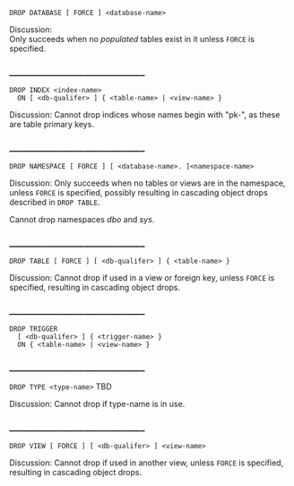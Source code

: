 `DROP DATABASE [ FORCE ] <database-name>`

Discussion:  
Only succeeds when no *populated* tables exist in it unless `FORCE` is specified.

### _______________________________

```
DROP INDEX <index-name>
  ON [ <db-qualifer> ] { <table-name> | <view-name> }
```

Discussion:
Cannot drop indices whose names begin with "pk-", as these are table primary keys.

### _______________________________


`DROP NAMESPACE [ FORCE ] [ <database-name>. ]<namespace-name>`

Discussion:
Only succeeds when no tables or views are in the namespace, unless `FORCE` is specified, possibly resulting in cascading object drops described in `DROP TABLE`.

Cannot drop namespaces *dbo* and *sys*.

### _______________________________


`DROP TABLE [ FORCE ] [ <db-qualifer> ] { <table-name> }`

Discussion: 
Cannot drop if used in a view or foreign key, unless `FORCE` is specified, resulting in cascading object drops. 

### _______________________________


```
DROP TRIGGER
  [ <db-qualifer> ] { <trigger-name> }
  ON { <table-name> | <view-name> }
```

### _______________________________


`DROP TYPE <type-name>`
TBD

Discussion: 
Cannot drop if type-name is in use.


### _______________________________


`DROP VIEW [ FORCE ] [ <db-qualifer> ] <view-name>`

Discussion: Cannot drop if used in another view, unless `FORCE` is specified, resulting in cascading object drops.